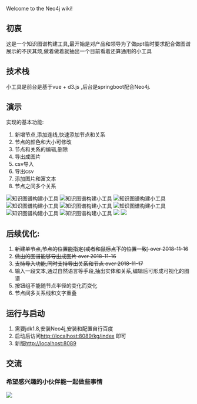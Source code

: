 Welcome to the Neo4j wiki!
## 初衷
这是一个知识图谱构建工具,最开始是对产品和领导为了做ppt临时要求配合做图谱展示的不厌其烦,做着做着就抽出一个目前看着还算通用的小工具
## 技术栈
小工具是前台是基于vue + d3.js ,后台是springboot配合Neo4j.
## 演示
实现的基本功能:
1. 新增节点,添加连线,快速添加节点和关系
2. 节点的颜色和大小可修改
3. 节点和关系的编辑,删除
4. 导出成图片
5. csv导入
6. 导出csv
7. 添加图片和富文本
8. 节点之间多个关系


![知识图谱构建小工具](http://file.miaoleyan.com/kg1.gif)
![知识图谱构建小工具](http://file.miaoleyan.com/kg2.gif)
![知识图谱构建小工具](http://file.miaoleyan.com/kg3.gif)
![知识图谱构建小工具](http://file.miaoleyan.com/kg4.gif)
![知识图谱构建小工具](http://file.miaoleyan.com/m99.gif)
![知识图谱构建小工具](http://file.miaoleyan.com/kg52.gif)
![知识图谱构建小工具](http://file.miaoleyan.com/kg51.gif)
![知识图谱构建小工具](http://file.miaoleyan.com/kg33.png)
![](http://file.miaoleyan.com/nndt/AR6PX7DVQa9HRxXx9tsz2150X1hrcs2S)
![](http://file.miaoleyan.com/nndt/knrN8VAaptk4VZ4Uc3vPALqiMqPwhwEu)
## 后续优化:
1. ~~新建单节点,节点的位置能指定(或者和鼠标点下的位置一致) over 2018-11-16~~
2. ~~做出的图谱能够导出成图片 over 2018-11-16~~
3. ~~支持导入功能,同时支持导出关系和节点 over 2018-11-17~~
4. 输入一段文本,通过自然语言等手段,抽出实体和关系,编辑后可形成可视化的图谱
5. 按钮组不能随节点半径的变化而变化
6. 节点间多关系线和文字重叠
## 运行与启动
1. 需要jdk1.8,安装Neo4j,安装和配置自行百度
2. 启动后访问[http://localhost:8089/kg/index](http://localhost:8089/kg/index) 即可
3. 新版[http://localhost:8089](http://localhost:8089)
## 交流
### 希望感兴趣的小伙伴能一起做些事情
![](http://file.miaoleyan.com/nndt/8UQmv0M1CWLxFx45YSuUElouufhePenr)
